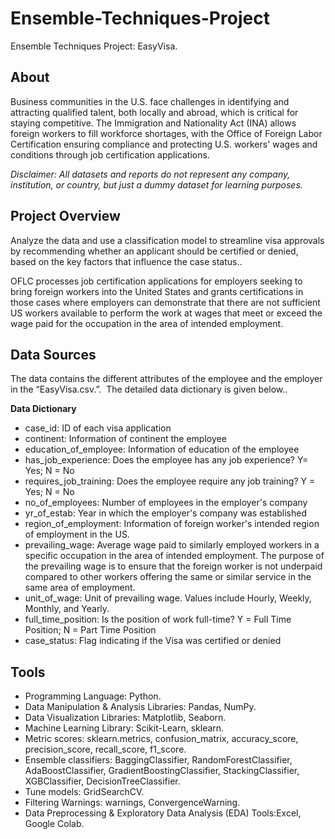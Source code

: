 # Ensemble-Techniques-Project
Ensemble Techniques Project: EasyVisa.

## About

Business communities in the U.S. face challenges in identifying and attracting qualified talent, both locally and abroad, which is critical for staying competitive. The Immigration and Nationality Act (INA) allows foreign workers to fill workforce shortages, with the Office of Foreign Labor Certification ensuring compliance and protecting U.S. workers' wages and conditions through job certification applications.

*Disclaimer: All datasets and reports do not represent any company, institution, or country, but just a dummy dataset for learning purposes.*

## Project Overview

Analyze the data and use a classification model to streamline visa approvals by recommending whether an applicant should be certified or denied, based on the key factors that influence the case status..

OFLC processes job certification applications for employers seeking to bring foreign workers into the United States and grants certifications in those cases where employers can demonstrate that there are not sufficient US workers available to perform the work at wages that meet or exceed the wage paid for the occupation in the area of intended employment.

## Data Sources

The data contains the different attributes of the employee and the employer in the “EasyVisa.csv.”.  The detailed data dictionary is given below..

**Data Dictionary**

- case_id: ID of each visa application
- continent: Information of continent the employee
- education_of_employee: Information of education of the employee
- has_job_experience: Does the employee has any job experience? Y= Yes; N = No
- requires_job_training: Does the employee require any job training? Y = Yes; N = No
- no_of_employees: Number of employees in the employer's company
- yr_of_estab: Year in which the employer's company was established
- region_of_employment: Information of foreign worker's intended region of employment in the US.
- prevailing_wage:  Average wage paid to similarly employed workers in a specific occupation in the area of intended employment. The purpose of the prevailing wage is to ensure that the foreign worker is not underpaid compared to other workers offering the same or similar service in the same area of employment.
- unit_of_wage: Unit of prevailing wage. Values include Hourly, Weekly, Monthly, and Yearly.
- full_time_position: Is the position of work full-time? Y = Full Time Position; N = Part Time Position
- case_status:  Flag indicating if the Visa was certified or denied

## Tools

- Programming Language: Python.
- Data Manipulation & Analysis Libraries: Pandas, NumPy.
- Data Visualization Libraries: Matplotlib, Seaborn.
- Machine Learning Library: Scikit-Learn, sklearn.
- Metric scores: sklearn.metrics, confusion_matrix, accuracy_score, precision_score, recall_score, f1_score.
- Ensemble classifiers: BaggingClassifier, RandomForestClassifier, AdaBoostClassifier, GradientBoostingClassifier, StackingClassifier, XGBClassifier, DecisionTreeClassifier.
- Tune models: GridSearchCV.
- Filtering Warnings: warnings, ConvergenceWarning.
- Data Preprocessing & Exploratory Data Analysis (EDA) Tools:Excel, Google Colab.
